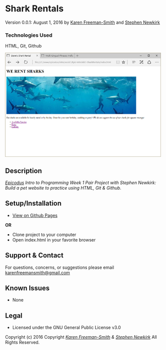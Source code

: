 # Shark Rentals
Version 0.0.1: August 1, 2016
by [Karen Freeman-Smith](https://karenfreemansmith.github.io) and [Stephen Newkirk](https://github.com/NewkirkS)

### Technologies Used
HTML, Git, Github

![screenshot of project running](screenshot.png)

## Description
*[Epicodus](http://epicodus.com) Intro to Programming Week 1 Pair Project with Stephen Newkirk: Build a pet website to practice using HTML, Git & Github.*

## Setup/Installation
* [View on Github Pages](https://karenfreemansmith.github.io/Epic-IntroWk1-SharkRentals)

__OR__
* Clone project to your computer
* Open index.html in your favorite browser

## Support & Contact
For questions, concerns, or suggestions please email karenfreemansmith@gmail.com

## Known Issues
* None

## Legal
* Licensed under the GNU General Public License v3.0

Copyright (c) 2016 Copyright _[Karen Freeman-Smith](https://karenfreemansmith.github.io) & [Stephen Newkirk](https://github.com/NewkirkS)_ All Rights Reserved.
